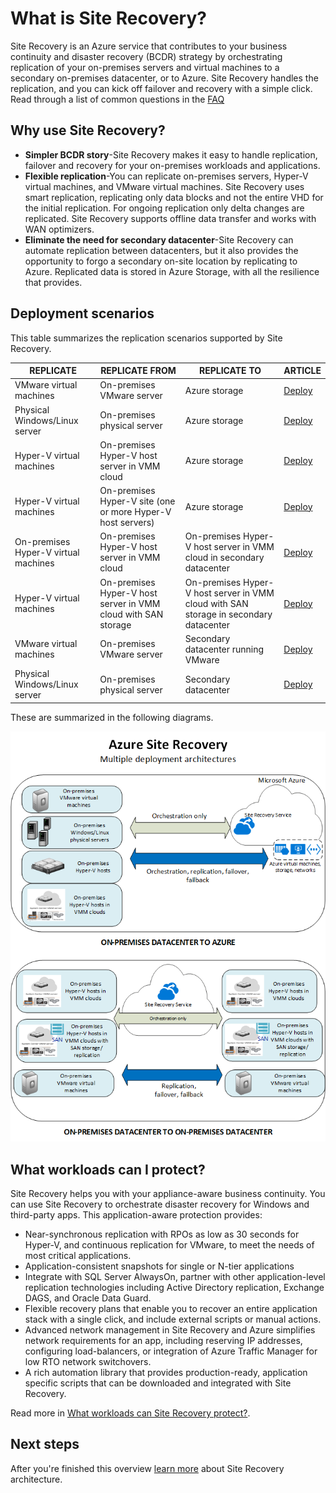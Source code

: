 <properties
    pageTitle="What is Site Recovery? | Microsoft Azure" 
    description="Azure Site Recovery coordinates the replication, failover and recovery of virtual machines and physical servers located on on-premises to Azure or to a secondary on-premises site." 
    services="site-recovery" 
    documentationCenter="" 
    authors="rayne-wiselman" 
    manager="jwhit" 
    editor=""/>

<tags 
    ms.service="site-recovery" 
    ms.devlang="na"
    ms.topic="get-started-article"
    ms.tgt_pltfrm="na"
    ms.workload="storage-backup-recovery" 
    ms.date="12/14/2015" 
    ms.author="raynew"/>

# What is Site Recovery?
Site Recovery is an Azure service that contributes to your business continuity and disaster recovery (BCDR) strategy by orchestrating replication of your on-premises servers and virtual machines to a secondary on-premises datacenter, or to Azure. Site Recovery handles the replication, and you can kick off failover and recovery with a simple click. Read through a list of common questions in the [FAQ](site-recovery-faq.md)

## Why use Site Recovery?
* **Simpler BCDR story**-Site Recovery makes it easy to handle replication, failover and recovery for your on-premises workloads and applications.
* **Flexible replication**-You can replicate on-premises servers, Hyper-V virtual machines, and VMware virtual machines.  Site Recovery uses smart replication, replicating only data blocks and not the entire VHD for the initial replication. For ongoing replication only delta changes are replicated. Site Recovery supports offline data transfer and works with WAN optimizers. 
* **Eliminate the need for secondary datacenter**-Site Recovery can automate replication between datacenters, but it also provides the opportunity to forgo a secondary on-site location by replicating to Azure. Replicated data is stored in Azure Storage, with all the resilience that provides.

## Deployment scenarios
This table summarizes the replication scenarios supported by Site Recovery.

| **REPLICATE** | **REPLICATE FROM** | **REPLICATE TO** | **ARTICLE** |
| --- | --- | --- | --- |
| VMware virtual machines |On-premises VMware server |Azure storage |[Deploy](site-recovery-vmware-to-azure-classic.md) |
| Physical Windows/Linux server |On-premises physical server |Azure storage |[Deploy](site-recovery-vmware-to-azure-classic.md) |
| Hyper-V virtual machines |On-premises Hyper-V host server in VMM cloud |Azure storage |[Deploy](site-recovery-vmm-to-azure.md) |
| Hyper-V virtual machines |On-premises Hyper-V site (one or more Hyper-V host servers) |Azure storage |[Deploy](site-recovery-hyper-v-site-to-azure.md) |
| On-premises Hyper-V virtual machines |On-premises Hyper-V host server in VMM cloud |On-premises Hyper-V host server in VMM cloud in secondary datacenter |[Deploy](site-recovery-vmm-to-vmm.md) |
| Hyper-V virtual machines |On-premises Hyper-V host server in VMM cloud with SAN storage |On-premises Hyper-V host server in VMM cloud with SAN storage in secondary datacenter |[Deploy](site-recovery-vmm-san.md) |
| VMware virtual machines |On-premises VMware server |Secondary datacenter running VMware |[Deploy](site-recovery-vmware-to-vmware.md)  |
| Physical Windows/Linux server |On-premises physical server |Secondary datacenter |[Deploy](site-recovery-vmware-to-vmware.md)  |

These are summarized in the following diagrams.

![On-premises to on-premises](./media/site-recovery-overview/asr-overview-graphic.png)

## What workloads can I protect?
Site Recovery helps you with your appliance-aware business continuity. You can use Site Recovery to orchestrate disaster recovery for Windows and third-party apps. This application-aware protection provides:

* Near-synchronous replication with RPOs as low as 30 seconds for Hyper-V, and continuous replication for VMware,  to meet the needs of most critical applications.
* Application-consistent snapshots for single or N-tier applications
* Integrate with SQL Server AlwaysOn, partner with other application-level replication technologies  including Active Directory replication, Exchange DAGS, and Oracle Data Guard.
* Flexible recovery plans that enable you to recover an entire application stack with a single click, and include external scripts or manual actions. 
* Advanced network management in Site Recovery and Azure simplifies network requirements for an app, including reserving IP addresses, configuring load-balancers, or integration of Azure Traffic Manager for low RTO network switchovers.
* A rich automation library that provides production-ready, application specific scripts that can be downloaded and integrated with Site Recovery.  

Read more in  [What workloads can Site Recovery protect?](site-recovery-workload.md).

## Next steps
After you're finished this overview [learn more](site-recovery-components.md) about Site Recovery architecture. 

